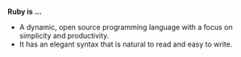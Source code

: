 **Ruby is ...**

- A dynamic, open source programming language with a focus on simplicity and productivity.
- It has an elegant syntax that is natural to read and easy to write.